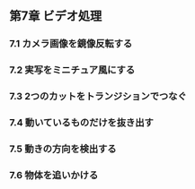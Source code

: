 ## 第7章 ビデオ処理

### 7.1 カメラ画像を鏡像反転する

### 7.2 実写をミニチュア風にする

### 7.3 2つのカットをトランジションでつなぐ

### 7.4 動いているものだけを抜き出す

### 7.5 動きの方向を検出する

### 7.6 物体を追いかける

